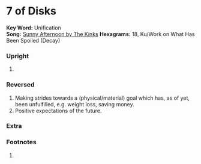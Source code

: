 # 7 of Disks

**Key Word:** Unification  
**Song:** [Sunny Afternoon by The Kinks](https://www.youtube.com/watch?v=TYIl6n_SRCI)
**Hexagrams:** 18, Ku/Work on What Has Been Spoiled (Decay)



### Upright

1) 



### Reversed

1) Making strides towards a (physical/material) goal which has, as of yet, been unfulfilled, e.g. weight loss, saving money.
2) Positive expectations of the future.



### Extra





### Footnotes

1. 


